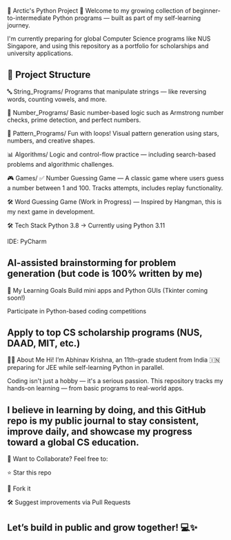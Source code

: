 🧊 Arctic's Python Project 🚀
Welcome to my growing collection of beginner-to-intermediate Python programs — built as part of my self-learning journey.

I'm currently preparing for global Computer Science programs like NUS Singapore, and using this repository as a portfolio for scholarships and university applications.

📁 Project Structure
-------------------------------------------------------------------------------------------------------------------------------------------------------------------------------------------------------------------------------------------
🔤 String_Programs/
Programs that manipulate strings — like reversing words, counting vowels, and more.

🔢 Number_Programs/
Basic number-based logic such as Armstrong number checks, prime detection, and perfect numbers.

🔷 Pattern_Programs/
Fun with loops! Visual pattern generation using stars, numbers, and creative shapes.

📊 Algorithms/
Logic and control-flow practice — including search-based problems and algorithmic challenges.

🎮 Games/
✅ Number Guessing Game — A classic game where users guess a number between 1 and 100. Tracks attempts, includes replay functionality.

🛠️ Word Guessing Game (Work in Progress) — Inspired by Hangman, this is my next game in development.

🛠️ Tech Stack
Python 3.8 → Currently using Python 3.11

IDE: PyCharm

AI-assisted brainstorming for problem generation (but code is 100% written by me)
-------------------------------------------------------------------------------------------------------------------------------------------------------------------------------------------------------------------------------------------
🎯 My Learning Goals
Build mini apps and Python GUIs (Tkinter coming soon!)

Participate in Python-based coding competitions

Apply to top CS scholarship programs (NUS, DAAD, MIT, etc.)
-------------------------------------------------------------------------------------------------------------------------------------------------------------------------------------------------------------------------------------------
👨‍💻 About Me
Hi! I’m Abhinav Krishna, an 11th-grade student from India 🇮🇳 preparing for JEE while self-learning Python in parallel.

Coding isn't just a hobby — it's a serious passion.
This repository tracks my hands-on learning — from basic programs to real-world apps.

I believe in learning by doing, and this GitHub repo is my public journal to stay consistent, improve daily, and showcase my progress toward a global CS education.
-------------------------------------------------------------------------------------------------------------------------------------------------------------------------------------------------------------------------------------------
🤝 Want to Collaborate?
Feel free to:

⭐ Star this repo

🍴 Fork it

🛠️ Suggest improvements via Pull Requests

Let’s build in public and grow together! 💻✨
-------------------------------------------------------------------------------------------------------------------------------------------------------------------------------------------------------------------------------------------
